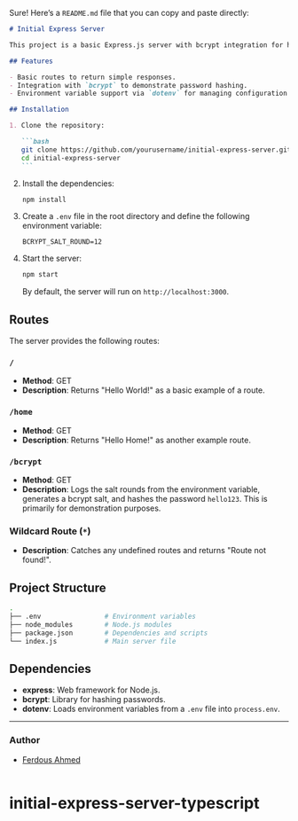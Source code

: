 Sure! Here’s a `README.md` file that you can copy and paste directly:

````markdown
# Initial Express Server

This project is a basic Express.js server with bcrypt integration for hashing passwords. It includes a few simple routes to get started with Express and demonstrates how to use environment variables for managing bcrypt salt rounds.

## Features

- Basic routes to return simple responses.
- Integration with `bcrypt` to demonstrate password hashing.
- Environment variable support via `dotenv` for managing configuration like bcrypt salt rounds.

## Installation

1. Clone the repository:

   ```bash
   git clone https://github.com/yourusername/initial-express-server.git
   cd initial-express-server
   ```
````

2. Install the dependencies:

   ```bash
   npm install
   ```

3. Create a `.env` file in the root directory and define the following environment variable:

   ```
   BCRYPT_SALT_ROUND=12
   ```

4. Start the server:

   ```bash
   npm start
   ```

   By default, the server will run on `http://localhost:3000`.

## Routes

The server provides the following routes:

### `/`

- **Method**: GET
- **Description**: Returns "Hello World!" as a basic example of a route.

### `/home`

- **Method**: GET
- **Description**: Returns "Hello Home!" as another example route.

### `/bcrypt`

- **Method**: GET
- **Description**: Logs the salt rounds from the environment variable, generates a bcrypt salt, and hashes the password `hello123`. This is primarily for demonstration purposes.

### Wildcard Route (`*`)

- **Description**: Catches any undefined routes and returns "Route not found!".

## Project Structure

```bash
.
├── .env                # Environment variables
├── node_modules        # Node.js modules
├── package.json        # Dependencies and scripts
└── index.js            # Main server file
```

## Dependencies

- **express**: Web framework for Node.js.
- **bcrypt**: Library for hashing passwords.
- **dotenv**: Loads environment variables from a `.env` file into `process.env`.

---

### Author

- [Ferdous Ahmed](https://github.com/himibaba10)

```

```
# initial-express-server-typescript
